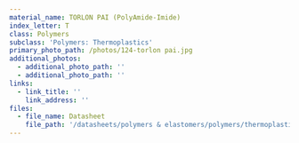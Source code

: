 ```yaml
---
material_name: TORLON PAI (PolyAmide-Imide)
index_letter: T
class: Polymers
subclass: 'Polymers: Thermoplastics'
primary_photo_path: /photos/124-torlon pai.jpg
additional_photos:
  - additional_photo_path: ''
  - additional_photo_path: ''
links:
  - link_title: ''
    link_address: ''
files:
  - file_name: Datasheet
    file_path: '/datasheets/polymers & elastomers/polymers/thermoplastics/torlon pai.pdf'
---
```


